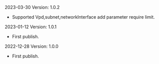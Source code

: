 2023-03-30 Version: 1.0.2
- Supported Vpd,subnet,networkInterface add parameter require limit.

2023-01-12 Version: 1.0.1
- First publish.

2022-12-28 Version: 1.0.0
- First publish.

